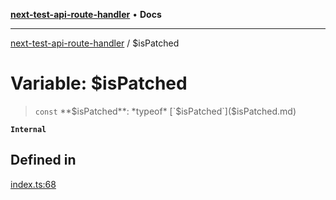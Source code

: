 [**next-test-api-route-handler**](../README.md) • **Docs**

***

[next-test-api-route-handler](../README.md) / $isPatched

# Variable: $isPatched

> `const` **$isPatched**: *typeof* [`$isPatched`]($isPatched.md)

**`Internal`**

## Defined in

[index.ts:68](https://github.com/Xunnamius/next-test-api-route-handler/blob/b5e826765efbbaf76eed548502c7b8c0b1bfcc0d/src/index.ts#L68)
